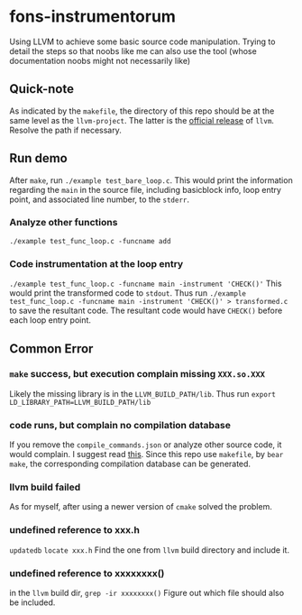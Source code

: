 # fons-instrumentorum
Using LLVM to achieve some basic source code manipulation. Trying to detail the steps so that noobs like me can also use the tool (whose documentation noobs might not necessarily like)

## Quick-note
As indicated by the `makefile`, the directory of this repo should be at the same level as the `llvm-project`. The latter is the [official release](https://llvm.org/docs/GettingStarted.html) of `llvm`. Resolve the path if necessary. 

## Run demo
After `make`, run `./example test_bare_loop.c`. This would print the information regarding the `main` in the source file, including basicblock info, loop entry point, and associated line number, to the `stderr`. 
### Analyze other functions
`./example test_func_loop.c -funcname add`
### Code instrumentation at the loop entry
`./example test_func_loop.c -funcname main -instrument 'CHECK()'`
This would print the transformed code to `stdout`. Thus run `./example test_func_loop.c -funcname main -instrument 'CHECK()' > transformed.c` to save the resultant code. The resultant code would have `CHECK()` before each loop entry point. 

## Common Error
### `make` success, but execution complain missing `XXX.so.XXX`
Likely the missing library is in the `LLVM_BUILD_PATH/lib`. Thus run `export LD_LIBRARY_PATH=LLVM_BUILD_PATH/lib`
### code runs, but complain no compilation database
If you remove the `compile_commands.json` or analyze other source code, it would complain. I suggest read [this](https://eli.thegreenplace.net/2014/05/21/compilation-databases-for-clang-based-tools/).
Since this repo use `makefile`, by `bear make`, the corresponding compilation database can be generated. 
### llvm build failed
As for myself, after using a newer version of `cmake` solved the problem. 
### undefined reference to xxx.h
`updatedb`
`locate xxx.h`
Find the one from `llvm` build directory and include it. 
### undefined reference to xxxxxxxx()
in the `llvm` build dir, `grep -ir xxxxxxxx()`
Figure out which file should also be included. 
